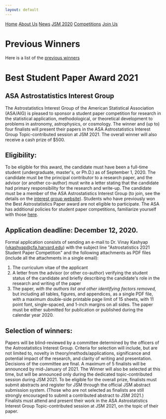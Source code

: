 ```yaml
---
layout: default
---
```


<a href="./index.html" class="btn">Home</a>
<a href="./about_us.html" class="btn">About Us</a>
<a href="./news.html" class="btn">News</a>
<a href="./jsm2020/index.html" class="btn">JSM 2020</a>
<a href="./comp_rules.html" class="btn">Competitions</a>
<a href="./join.html" class="btn">Join Us</a>

# Previous Winners
Here is a list of the [previous winners](./comp_winners.html)

# Best Student Paper Award 2021
## ASA Astrostatistics Interest Group

The Astrostatistics Interest Group of the American Statistical Association (ASA/AIG) is pleased to sponsor a student paper competition for research in the statistical application, methodological, or theoretical development to problems in astronomy, astrophysics, or cosmology. The winner and (up to) four finalists will present their papers in the ASA Astrostatistics Interest Group Topic-contributed session at JSM 2021. The overall winner will also receive a cash prize of $500.

## Eligibility:

To be eligible for this award, the candidate must have been a full-time student (undergraduate, master's, or Ph.D.) as of September 1, 2020. The candidate must be the principal contributor to a research paper, and the advisor (or another co-author) must write a letter stating that the candidate had primary responsibility for the research and write-up. The candidate must be a member of the ASA Astrostatistics Interest Group (to join, see the details on the [interest group website](./join.html)). Students who have previously won the Best Astrostatistics Paper award are not eligible to participate. The ASA has additional policies for student paper competitions, familiarize yourself with those [here](http://www.amstat.org/ASA/Your-Career/Student-Paper-Competitions.aspx).

## Application deadline: December 12, 2020.

Formal application consists of sending an e-mail to Dr. Vinay Kashyap (vkashyap@cfa.harvard.edu) with the subject line "Astrostatistics 2021 Student Paper Competition" and the following attachments as PDF files (include all the attachments in a single email):

1. The curriculum vitae of the applicant
2. A letter from the advisor (or other co-author) verifying the student status of the candidate and briefly describing the candidate's role in the research and writing of the paper
3. The paper, *with the authors list and other identifying factors removed,* but including all tables, figures, and appendices, as a single PDF file, with a maximum double-side printable page limit of 15 sheets, with 11 point font, single-spaced, and 1-inch margins on all sides. The paper must be either submitted for publication or published during the calendar year 2020.


## Selection of winners:

Papers will be blind-reviewed by a committee determined by the officers of the Astrostatistics Interest Group. Criteria for selection will include, but are not limited to, novelty in theory/methods/applications, significance and potential impact of the research, and clarity of writing and presentation. Decisions of the committee are final. A maximum of 5 finalists will be announced by mid-January of 2021. The Winner will also be selected at this time, but will be announced only during the dedicated topic-contributed session during JSM 2021. To be eligible for the overall prize, finalists must submit abstracts and register for JSM through the official JSM abstract submission system. (Those who are not selected as finalists are still strongly encouraged to submit a contributed abstract to JSM 2021.) Finalists must attend and present their work in the ASA Astrostatistics Interest Group Topic-contributed session at JSM 2021, on the topic of their paper.
